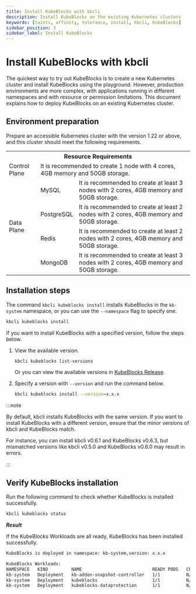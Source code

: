 ```yaml
---
title: Install KubeBlocks with kbcli
description: Install KubeBlocks on the existing Kubernetes clusters
keywords: [taints, affinity, tolerance, install, kbcli, KubeBlocks]
sidebar_position: 3
sidebar_label: Install KubeBlocks
---
```


# Install KubeBlocks with kbcli

The quickest way to try out KubeBlocks is to create a new Kubernetes cluster and install KubeBlocks using the playground. However, production environments are more complex, with applications running in different namespaces and with resource or permission limitations. This document explains how to deploy KubeBlocks on an existing Kubernetes cluster.

## Environment preparation

Prepare an accessible Kubernetes cluster with the version 1.22 or above, and this cluster should meet the following requirements.

<table>
	<tr>
	    <th colspan="3">Resource Requirements</th>
	</tr >
	<tr>
	    <td >Control Plane</td>
	    <td colspan="2">It is recommended to create 1 node with 4 cores, 4GB memory and 50GB storage. </td>
	</tr >
	<tr >
	    <td rowspan="4">Data Plane</td>
	    <td> MySQL </td>
	    <td>It is recommended to create at least 3 nodes with 2 cores, 4GB memory and 50GB storage. </td>
	</tr>
	<tr>
	    <td> PostgreSQL </td>
        <td>It is recommended to create at least 2 nodes with 2 cores, 4GB memory and 50GB storage.  </td>
	</tr>
	<tr>
	    <td> Redis </td>
        <td>It is recommended to create at least 2 nodes with 2 cores, 4GB memory and 50GB storage. </td>
	</tr>
	<tr>
	    <td> MongoDB </td>
	    <td>It is recommended to create at least 3 nodes with 2 cores, 4GB memory and 50GB storage. </td>
	</tr>
</table>

## Installation steps

The command `kbcli kubeblocks install` installs KubeBlocks in the `kb-system` namespace, or you can use the `--namespace` flag to specify one.

```bash
kbcli kubeblocks install
```

If you want to install KubeBlocks with a specified version, follow the steps below.

1. View the available version.

   ```bash
   kbcli kubeblocks list-versions
   ```

   Or you can view the available versions in [KubeBlocks Release](https://github.com/apecloud/kubeblocks/releases/).
2. Specify a version with `--version` and run the command below.

   ```bash
   kbcli kubeblocks install --version=x.x.x
   ```

  :::note

  By default, kbcli installs KubeBlocks with the same version. If you want to install KubeBlocks with a different version, ensure that the minor versions of kbcli and KubeBlocks match.

  For instance, you can install kbcli v0.6.1 and KubeBlocks v0.6.3, but mismatched versions like kbcli v0.5.0 and KubeBlocks v0.6.0 may result in errors.

  :::

## Verify KubeBlocks installation

Run the following command to check whether KubeBlocks is installed successfully.

```bash
kbcli kubeblocks status
```

***Result***

If the KubeBlocks Workloads are all ready, KubeBlocks has been installed successfully.

```bash
KubeBlocks is deployed in namespace: kb-system,version: x.x.x

KubeBlocks Workloads:
NAMESPACE   KIND         NAME                           READY PODS   CPU(CORES)   MEMORY(BYTES)   CREATED-AT
kb-system   Deployment   kb-addon-snapshot-controller   1/1          N/A          N/A             Oct 13,2023 14:27 UTC+0800
kb-system   Deployment   kubeblocks                     1/1          N/A          N/A             Oct 13,2023 14:26 UTC+0800
kb-system   Deployment   kubeblocks-dataprotection      1/1          N/A          N/A             Oct 13,2023 14:26 UTC+0800
```
